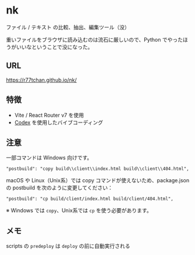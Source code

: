 # nk

ファイル / テキスト の比較、抽出、編集ツール（没）

重いファイルをブラウザに読み込むのは流石に厳しいので、Python でやったほうがいいなということで没になった。

## URL
https://r77tchan.github.io/nk/

## 特徴
- Vite / React Router v7 を使用
- [Codex](https://openai.com/ja-JP/index/introducing-codex/) を使用したバイブコーディング

## 注意
一部コマンドは Windows 向けです。
```
"postbuild": "copy build\\client\\index.html build\\client\\404.html",
```
macOS や Linux（Unix系）では copy コマンドが使えないため、package.json の postbuild を次のように変更してください：
```
"postbuild": "cp build/client/index.html build/client/404.html",
```
※ Windows では `copy`、Unix系では `cp` を使う必要があります。

## メモ
scripts の `predeploy` は `deploy` の前に自動実行される
